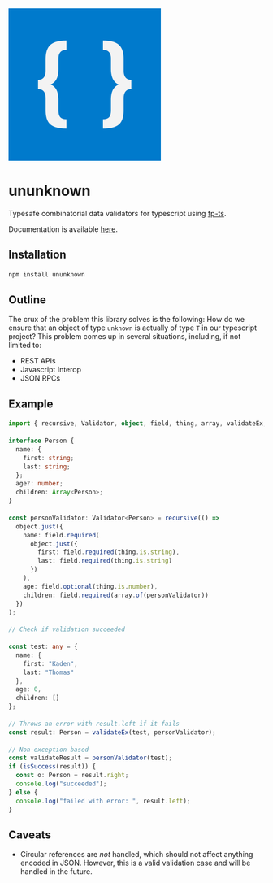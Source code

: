 <img src="media/logo.png" height=300 width=300 />

# ununknown

Typesafe combinatorial data validators for typescript using [fp-ts](https://gcanti.github.io/fp-ts/).

Documentation is available [here](https://www.tkaden.net/ununknown).

## Installation

```bash
npm install ununknown
```

## Outline

The crux of the problem this library solves is the following:
How do we ensure that an object of type `unknown` is actually
of type `T` in our typescript project? This problem comes up
in several situations, including, if not limited to:

- REST APIs
- Javascript Interop
- JSON RPCs

## Example

```typescript
import { recursive, Validator, object, field, thing, array, validateEx, isSuccess } from "ununknown";

interface Person {
  name: {
    first: string;
    last: string;
  };
  age?: number;
  children: Array<Person>;
}

const personValidator: Validator<Person> = recursive(() =>
  object.just({
    name: field.required(
      object.just({
        first: field.required(thing.is.string),
        last: field.required(thing.is.string)
      })
    ),
    age: field.optional(thing.is.number),
    children: field.required(array.of(personValidator))
  })
);

// Check if validation succeeded

const test: any = {
  name: {
    first: "Kaden",
    last: "Thomas"
  },
  age: 0,
  children: []
};

// Throws an error with result.left if it fails
const result: Person = validateEx(test, personValidator);

// Non-exception based
const validateResult = personValidator(test);
if (isSuccess(result)) {
  const o: Person = result.right;
  console.log("succeeded");
} else {
  console.log("failed with error: ", result.left);
}
```

## Caveats

- Circular references are _not_ handled, which should not affect anything encoded in JSON. However, this is a valid validation case and will be handled in the future.
